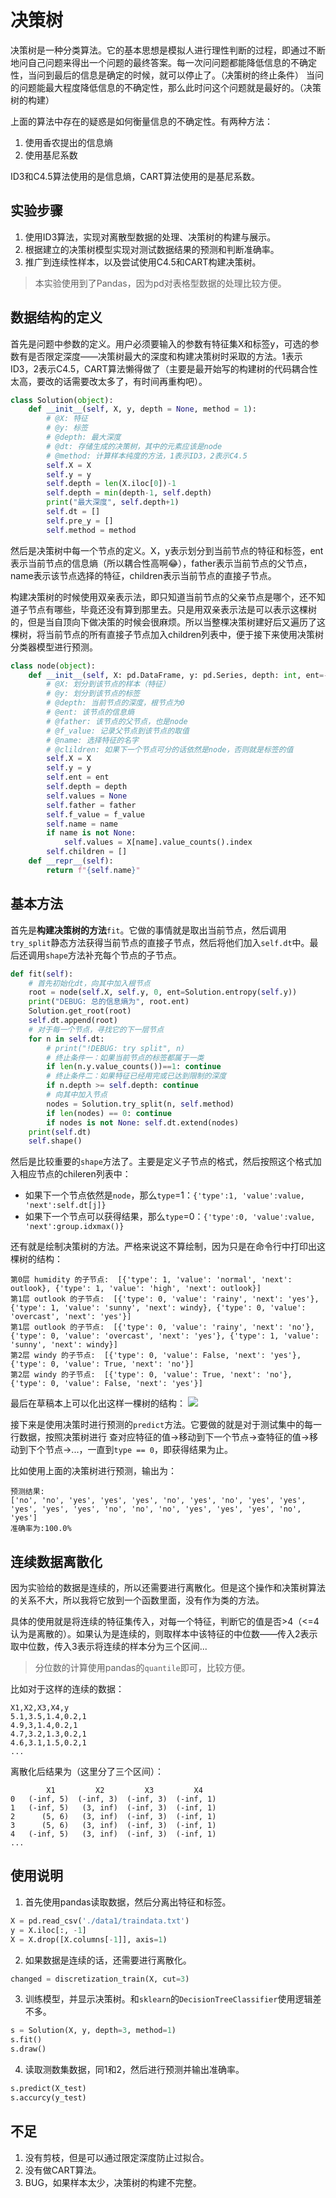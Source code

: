 # 决策树
决策树是一种分类算法。它的基本思想是模拟人进行理性判断的过程，即通过不断地问自己问题来得出一个问题的最终答案。每一次问问题都能降低信息的不确定性，当问到最后的信息是确定的时候，就可以停止了。（决策树的终止条件）
当问的问题能最大程度降低信息的不确定性，那么此时问这个问题就是最好的。（决策树的构建）

上面的算法中存在的疑惑是如何衡量信息的不确定性。有两种方法：

1. 使用香农提出的信息熵
2. 使用基尼系数

ID3和C4.5算法使用的是信息熵，CART算法使用的是基尼系数。

## 实验步骤
1. 使用ID3算法，实现对离散型数据的处理、决策树的构建与展示。
2. 根据建立的决策树模型实现对测试数据结果的预测和判断准确率。
3. 推广到连续性样本，以及尝试使用C4.5和CART构建决策树。

> 本实验使用到了Pandas，因为pd对表格型数据的处理比较方便。

## 数据结构的定义

首先是问题中参数的定义。用户必须要输入的参数有特征集X和标签y，可选的参数有是否限定深度——决策树最大的深度和构建决策树时采取的方法。1表示ID3，2表示C4.5，CART算法懒得做了（主要是最开始写的构建树的代码耦合性太高，要改的话需要改太多了，有时间再重构吧）。

```python
class Solution(object):
    def __init__(self, X, y, depth = None, method = 1):
        # @X: 特征
        # @y: 标签
        # @depth: 最大深度
        # @dt: 存储生成的决策树，其中的元素应该是node
        # @method: 计算样本纯度的方法，1表示ID3，2表示C4.5
        self.X = X
        self.y = y
        self.depth = len(X.iloc[0])-1
        self.depth = min(depth-1, self.depth)
        print("最大深度", self.depth+1)
        self.dt = []
        self.pre_y = []
        self.method = method
```

然后是决策树中每一个节点的定义。X，y表示划分到当前节点的特征和标签，ent表示当前节点的信息熵（所以耦合性高啊😂），father表示当前节点的父节点，name表示该节点选择的特征，children表示当前节点的直接子节点。

构建决策树的时候使用双亲表示法，即只知道当前节点的父亲节点是哪个，还不知道子节点有哪些，毕竟还没有算到那里去。只是用双亲表示法是可以表示这棵树的，但是当自顶向下做决策的时候会很麻烦。所以当整棵决策树建好后又遍历了这棵树，将当前节点的所有直接子节点加入children列表中，便于接下来使用决策树分类器模型进行预测。

```python
class node(object):
    def __init__(self, X: pd.DataFrame, y: pd.Series, depth: int, ent=-1, father=None, f_value=None, name=None):
        # @X: 划分到该节点的样本（特征）
        # @y: 划分到该节点的标签
        # @depth: 当前节点的深度，根节点为0
        # @ent: 该节点的信息熵
        # @father: 该节点的父节点，也是node
        # @f_value: 记录父节点到该节点的取值
        # @name: 选择特征的名字
        # @clildren: 如果下一个节点可分的话依然是node，否则就是标签的值
        self.X = X
        self.y = y
        self.ent = ent
        self.depth = depth
        self.values = None
        self.father = father
        self.f_value = f_value
        self.name = name
        if name is not None:
            self.values = X[name].value_counts().index
        self.children = []   
    def __repr__(self):
        return f"{self.name}"
```

## 基本方法

首先是**构建决策树的方法**`fit`。它做的事情就是取出当前节点，然后调用`try_split`静态方法获得当前节点的直接子节点，然后将他们加入`self.dt`中。最后还调用`shape`方法补充每个节点的子节点。

```python
def fit(self):
    # 首先初始化dt，向其中加入根节点
    root = node(self.X, self.y, 0, ent=Solution.entropy(self.y))
    print("DEBUG: 总的信息熵为", root.ent)
    Solution.get_root(root)
    self.dt.append(root)
    # 对于每一个节点，寻找它的下一层节点
    for n in self.dt:
        # print("!DEBUG: try split", n)
        # 终止条件一：如果当前节点的标签都属于一类
        if len(n.y.value_counts())==1: continue
        # 终止条件二：如果特征已经用完或已达到限制的深度
        if n.depth >= self.depth: continue
        # 向其中加入节点
        nodes = Solution.try_split(n, self.method)
        if len(nodes) == 0: continue
        if nodes is not None: self.dt.extend(nodes)
    print(self.dt)
    self.shape()
```

然后是比较重要的`shape`方法了。主要是定义子节点的格式，然后按照这个格式加入相应节点的chileren列表中：

- 如果下一个节点依然是`node`，那么`type`=1：`{'type':1, 'value':value, 'next':self.dt[j]}`
- 如果下一个节点可以获得结果，那么`type`=0：`{'type':0, 'value':value, 'next':group.idxmax()}`

还有就是绘制决策树的方法。严格来说这不算绘制，因为只是在命令行中打印出这棵树的结构：
```
第0层 humidity 的子节点:  [{'type': 1, 'value': 'normal', 'next': outlook}, {'type': 1, 'value': 'high', 'next': outlook}]
第1层 outlook 的子节点:  [{'type': 0, 'value': 'rainy', 'next': 'yes'}, {'type': 1, 'value': 'sunny', 'next': windy}, {'type': 0, 'value': 'overcast', 'next': 'yes'}]
第1层 outlook 的子节点:  [{'type': 0, 'value': 'rainy', 'next': 'no'}, {'type': 0, 'value': 'overcast', 'next': 'yes'}, {'type': 1, 'value': 'sunny', 'next': windy}]
第2层 windy 的子节点:  [{'type': 0, 'value': False, 'next': 'yes'}, {'type': 0, 'value': True, 'next': 'no'}]
第2层 windy 的子节点:  [{'type': 0, 'value': True, 'next': 'no'}, {'type': 0, 'value': False, 'next': 'yes'}]
```
最后在草稿本上可以化出这样一棵树的结构：
![](./img/test.jpg)

接下来是使用决策时进行预测的`predict`方法。它要做的就是对于测试集中的每一行数据，按照决策树进行 查对应特征的值->移动到下一个节点->查特征的值->移动到下个节点->...，一直到`type == 0`，即获得结果为止。

比如使用上面的决策树进行预测，输出为：
```
预测结果:
['no', 'no', 'yes', 'yes', 'yes', 'no', 'yes', 'no', 'yes', 'yes', 'yes', 'yes', 'yes', 'no', 'no', 'no', 'yes', 'yes', 'yes', 'no', 'yes']
准确率为:100.0%
```

## 连续数据离散化
因为实验给的数据是连续的，所以还需要进行离散化。但是这个操作和决策树算法的关系不大，所以我将它放到一个函数里面，没有作为类的方法。

具体的使用就是将连续的特征集传入，对每一个特征，判断它的值是否>4（<=4认为是离散的）。如果认为是连续的，则取样本中该特征的中位数——传入2表示取中位数，传入3表示将连续的样本分为三个区间...

> 分位数的计算使用pandas的`quantile`即可，比较方便。

比如对于这样的连续的数据：
```
X1,X2,X3,X4,y
5.1,3.5,1.4,0.2,1
4.9,3,1.4,0.2,1
4.7,3.2,1.3,0.2,1
4.6,3.1,1.5,0.2,1
...
```

离散化后结果为（这里分了三个区间）：
```
        X1         X2         X3         X4
0   (-inf, 5)  (-inf, 3)  (-inf, 3)  (-inf, 1)
1   (-inf, 5)   (3, inf)  (-inf, 3)  (-inf, 1)
2      (5, 6)   (3, inf)  (-inf, 3)  (-inf, 1)
3      (5, 6)   (3, inf)  (-inf, 3)  (-inf, 1)
4   (-inf, 5)   (3, inf)  (-inf, 3)  (-inf, 1)
...
```

## 使用说明

1. 首先使用pandas读取数据，然后分离出特征和标签。

```python
X = pd.read_csv('./data1/traindata.txt')
y = X.iloc[:, -1]
X = X.drop([X.columns[-1]], axis=1)
```

2. 如果数据是连续的话，还需要进行离散化。

```python
changed = discretization_train(X, cut=3)
```

3. 训练模型，并显示决策树。和`sklearn`的`DecisionTreeClassifier`使用逻辑差不多。

```python
s = Solution(X, y, depth=3, method=1)
s.fit()
s.draw()
```

4. 读取测数集数据，同1和2，然后进行预测并输出准确率。
```python
s.predict(X_test)
s.accurcy(y_test)
```

## 不足
1. 没有剪枝，但是可以通过限定深度防止过拟合。
2. 没有做CART算法。
3. BUG，如果样本太少，决策树的构建不完整。